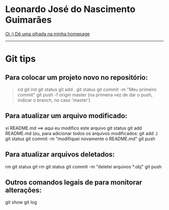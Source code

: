 # Leonardo José do Nascimento Guimarães

[Oi :) Dê uma olhada na minha homepage](http://www.lmcg.ufpe.br/~leo/)

---

# Git tips

## Para colocar um projeto novo no repositório:

> cd <vai para diretorio do projeto>
> git init
> git status
> git add .
> git status
> git commit -m "Meu primeiro commit"
> git push -f origin master (na primeira vez de dar o push, indicar o branch, no caso 'master')

## Para atualizar um arquivo modificado:

vi README.md ==> aqui eu modifico este arquivo
git status
git add README.md (ou, para adicionar todos os arquivos modificados: git add .)
git status
git commit -m "modifiquei novamente o README.md"
git push 

## Para atualizar arquivos deletados:

rm <lista de arquivos>
git status
git rm <lista de arquivos>
git status
git commit -m "deletei arquivos *.obj"
git push 

## Outros comandos legais de para monitorar alterações:

git show
git log

<!---
- 👋 Hi, I’m @leojnguimaraes
- 👀 I’m interested in ...
- 🌱 I’m currently learning ...
- 💞️ I’m looking to collaborate on ...
- 📫 How to reach me ...

leojnguimaraes/leojnguimaraes is a ✨ special ✨ repository because its `README.md` (this file) appears on your GitHub profile.
You can click the Preview link to take a look at your changes.
--->
